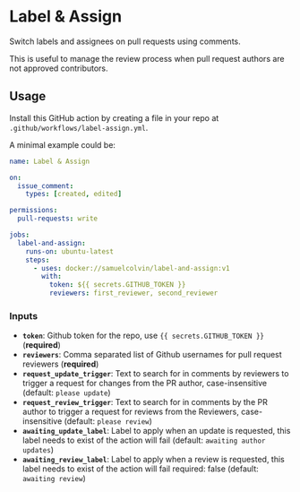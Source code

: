 # Label & Assign

Switch labels and assignees on pull requests using comments.

This is useful to manage the review process when pull request authors are not approved contributors.

## Usage

Install this GitHub action by creating a file in your repo at `.github/workflows/label-assign.yml`.

A minimal example could be:

```YAML
name: Label & Assign

on:
  issue_comment:
    types: [created, edited]

permissions:
  pull-requests: write

jobs:
  label-and-assign:
    runs-on: ubuntu-latest
    steps:
      - uses: docker://samuelcolvin/label-and-assign:v1
        with:
          token: ${{ secrets.GITHUB_TOKEN }}
          reviewers: first_reviewer, second_reviewer
```

### Inputs

* **`token`**: Github token for the repo, use `{{ secrets.GITHUB_TOKEN }}` (**required**)
* **`reviewers`**: Comma separated list of Github usernames for pull request reviewers (**required**)
* **`request_update_trigger`**: Text to search for in comments by reviewers to trigger a request for
  changes from the PR author, case-insensitive (default: `please update`)
* **`request_review_trigger`**: Text to search for in comments by the PR author to trigger a request for reviews from
  the Reviewers, case-insensitive (default: `please review`)
* **`awaiting_update_label`**: Label to apply when an update is requested, 
  this label needs to exist of the action will fail (default: `awaiting author updates`)
* **`awaiting_review_label`**: Label to apply when a review is requested, 
  this label needs to exist of the action will fail required: false (default: `awaiting review`)
